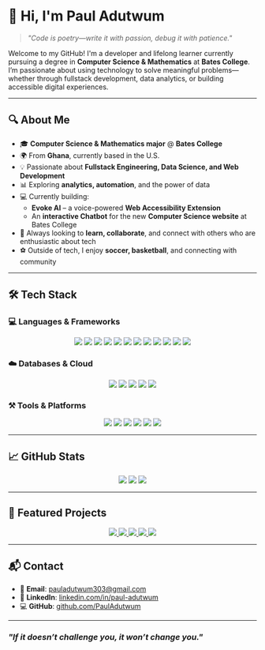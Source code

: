 # 👋 Hi, I'm Paul Adutwum

> *"Code is poetry—write it with passion, debug it with patience."*

Welcome to my GitHub! I'm a developer and lifelong learner currently pursuing a degree in **Computer Science & Mathematics** at **Bates College**. I’m passionate about using technology to solve meaningful problems—whether through fullstack development, data analytics, or building accessible digital experiences.

---

## 🔍 About Me  

- 🎓 **Computer Science & Mathematics major** @ **Bates College**
- 🌍 From **Ghana**, currently based in the U.S.
- 💡 Passionate about **Fullstack Engineering, Data Science, and Web Development**
- 📊 Exploring **analytics, automation**, and the power of data
- 💻 Currently building:
  - **Evoke AI** – a voice-powered **Web Accessibility Extension**
  - An **interactive Chatbot** for the new **Computer Science website** at Bates College
- 🧠 Always looking to **learn, collaborate**, and connect with others who are enthusiastic about tech
- ⚽ Outside of tech, I enjoy **soccer, basketball**, and connecting with community

---

## 🛠️ Tech Stack

### 💻 Languages & Frameworks  
<p align="center">
  <img src="https://img.shields.io/badge/HTML5-E34F26?style=for-the-badge&logo=html5&logoColor=white"/>
  <img src="https://img.shields.io/badge/CSS3-1572B6?style=for-the-badge&logo=css3&logoColor=white"/>
  <img src="https://img.shields.io/badge/JavaScript-F7DF1E?style=for-the-badge&logo=javascript&logoColor=black"/>
  <img src="https://img.shields.io/badge/TypeScript-007ACC?style=for-the-badge&logo=typescript&logoColor=white"/>
  <img src="https://img.shields.io/badge/Python-3776AB?style=for-the-badge&logo=python&logoColor=white"/>
  <img src="https://img.shields.io/badge/Go-00ADD8?style=for-the-badge&logo=go&logoColor=white"/>
  <img src="https://img.shields.io/badge/Rust-000000?style=for-the-badge&logo=rust&logoColor=white"/>
  <img src="https://img.shields.io/badge/Java-ED8B00?style=for-the-badge&logo=java&logoColor=white"/>
  <img src="https://img.shields.io/badge/Bash-121011?style=for-the-badge&logo=gnu-bash&logoColor=white"/>
  <img src="https://img.shields.io/badge/Node.js-43853D?style=for-the-badge&logo=node.js&logoColor=white"/>
  <img src="https://img.shields.io/badge/React-20232A?style=for-the-badge&logo=react&logoColor=61DAFB"/>
  <img src="https://img.shields.io/badge/Next.js-000000?style=for-the-badge&logo=next.js&logoColor=white"/>
</p>

### ☁️ Databases & Cloud  
<p align="center">
  <img src="https://img.shields.io/badge/PostgreSQL-336791?style=for-the-badge&logo=postgresql&logoColor=white"/>
  <img src="https://img.shields.io/badge/Firebase-FFCA28?style=for-the-badge&logo=firebase&logoColor=black"/>
  <img src="https://img.shields.io/badge/MongoDB-47A248?style=for-the-badge&logo=mongodb&logoColor=white"/>
  <img src="https://img.shields.io/badge/MySQL-4479A1?style=for-the-badge&logo=mysql&logoColor=white"/>
  <img src="https://img.shields.io/badge/AWS-232F3E?style=for-the-badge&logo=amazonaws&logoColor=white"/>
</p>

### ⚒️ Tools & Platforms  
<p align="center">
  <img src="https://img.shields.io/badge/Git-F05032?style=for-the-badge&logo=git&logoColor=white"/>
  <img src="https://img.shields.io/badge/GitHub-181717?style=for-the-badge&logo=github&logoColor=white"/>
  <img src="https://img.shields.io/badge/Jira-0052CC?style=for-the-badge&logo=jira&logoColor=white"/>
  <img src="https://img.shields.io/badge/Vercel-000000?style=for-the-badge&logo=vercel&logoColor=white"/>
  <img src="https://img.shields.io/badge/Heroku-430098?style=for-the-badge&logo=heroku&logoColor=white"/>
  <img src="https://img.shields.io/badge/Shell%20Scripting-121011?style=for-the-badge&logo=gnu-bash&logoColor=white"/>
</p>

---

## 📈 GitHub Stats

<p align="center">
  <img src="https://github-readme-stats.vercel.app/api?username=PaulAdutwum&show_icons=true&theme=radical&count_private=true" />
  <img src="https://github-readme-stats.vercel.app/api/top-langs/?username=PaulAdutwum&layout=compact&theme=radical&hide=html" />
  <img src="https://github-readme-streak-stats.herokuapp.com/?user=PaulAdutwum&theme=radical" />
</p>

---

## 📌 Featured Projects

<p align="center">  
  <a href="https://github.com/PaulAdutwum/Chrome-Extension">
    <img src="https://github-readme-stats.vercel.app/api/pin/?username=PaulAdutwum&repo=Chrome-Extension&theme=radical" />
  </a>
  <a href="https://github.com/PaulAdutwum/Lumeo">
    <img src="https://github-readme-stats.vercel.app/api/pin/?username=PaulAdutwum&repo=Lumeo&theme=radical" />
  </a>
  <a href="https://github.com/PaulAdutwum/Bobcat-Express-Shuttle">
    <img src="https://github-readme-stats.vercel.app/api/pin/?username=PaulAdutwum&repo=Bobcat-Express-Shuttle&theme=radical" />
  </a>
  <a href="https://github.com/PaulAdutwum/Stocks-Prediction-Project">
    <img src="https://github-readme-stats.vercel.app/api/pin/?username=PaulAdutwum&repo=Stocks-Prediction-Project&theme=radical" />
  </a>
  <a href="https://github.com/PaulAdutwum/Pauls-Portfolio">
    <img src="https://github-readme-stats.vercel.app/api/pin/?username=PaulAdutwum&repo=Pauls-Portfolio&theme=radical" />
  </a>
</p>

---

## 📬 Contact

- 📧 **Email**: pauladutwum303@gmail.com  
- 🔗 **LinkedIn**: [linkedin.com/in/paul-adutwum](https://linkedin.com/in/paul-adutwum)  
- 💻 **GitHub**: [github.com/PaulAdutwum](https://github.com/PaulAdutwum)

---

### *"If it doesn’t challenge you, it won’t change you."*
